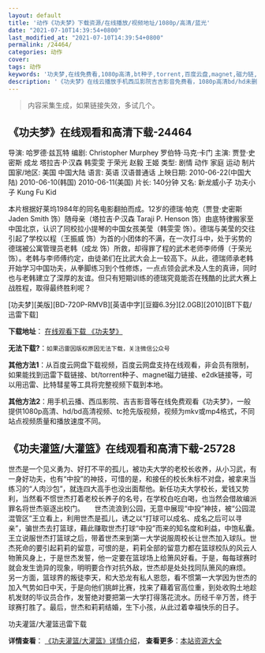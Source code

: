 ```yaml
---
layout: default
title: '动作《功夫梦》下载资源/在线播放/视频地址/1080p/高清/蓝光'
date: "2021-07-10T14:39:54+0800"
last_modified_at: "2021-07-10T14:39:54+0800"
permalink: /24464/
categories: 动作
cover:
tags: 动作
keywords: '功夫梦,在线免费看,1080p高清,bt种子,torrent,百度云盘,magnet,磁力链,迅雷下载资源'
description: '《功夫梦》在线云播放手机西瓜影院吉吉影音免费看，1080p高清bd/hd未删减完整版和tc抢先枪版，mkv/mp4格式，附带bt/torrent种子、magnet/磁力链、百度云盘、网盘资源迅雷下载链接'
---
```


>内容采集生成，如果链接失效，多试几个。


## 《功夫梦》在线观看和高清下载-24464

导演: 哈罗德·兹瓦特 编剧: Christopher Murphey 罗伯特·马克·卡门 主演: 贾登·史密斯 成龙 塔拉吉·P·汉森 韩雯雯 于荣光 赵毅 王姬 类型: 剧情 动作 家庭 运动 制片国家/地区: 美国 中国大陆 语言: 英语 汉语普通话 上映日期: 2010-06-22(中国大陆) 2010-06-10(韩国) 2010-06-11(美国) 片长: 140分钟 又名: 新龙威小子 功夫小子 Kung Fu Kid

本片根据好莱坞1984年的同名电影翻拍而成。12岁的德瑞·帕克（贾登·史密斯 Jaden Smith 饰）随母亲（塔拉吉·P·汉森 Taraji P. Henson 饰）由底特律搬家至中国北京，认识了同校拉小提琴的中国女孩美莹（韩雯雯 饰）。德瑞与美莹的交往引起了学校以程（王振威 饰）为首的小团体的不满，在一次打斗中，处于劣势的德瑞被公寓管理员老韩（成龙 饰）所救，却得罪了程的武术老师李师傅（于荣光 饰）。老韩与李师傅约定，由徒弟们在比武大会上一较高下。从此，德瑞师承老韩开始学习中国功夫，从拳脚练习到个性修炼，一点点领会武术及人生的真谛，同时也与老韩建立了深厚的友谊。但只有短期训练的德瑞究竟能否在残酷的比武大赛上战胜程，取得最终胜利呢？


[功夫梦][美版][BD-720P-RMVB][英语中字][豆瓣6.3分][2.0GB][2010][BT下载/迅雷下载]

**下载地址**： [在线观看下载 《功夫梦》](https://www.btdx8.com/torrent/the_karate_kid_2010.html) 


**无法下载?**：`如果迅雷因版权原因无法下载，关注微信公众号 `

**其他方法1**：从百度云网盘下载视频，百度云网盘支持在线观看，非会员有限制，如果能找到迅雷下载链接、bt/torrent种子、magnet磁力链接、e2dk链接等，可以用迅雷、比特彗星等工具将完整视频下载到本地。

**其他方法2**：用手机云播、西瓜影院、吉吉影音等在线免费观看《功夫梦》，一般提供1080p高清、hd/bd高清视频、tc抢先版视频，视频为mkv或mp4格式，不同站点视频质量和播放速度不同。


## 《功夫灌篮/大灌篮》在线观看和高清下载-25728

世杰是一个见义勇为、好打不平的孤儿，被功夫大学的老校长收养，从小习武，有一身好功夫，也有&ldquo;中投”的神技，可惜的是，和接任的校长朱标不对盘，被拿来当练习的&ldquo;人肉沙包”，就连四大高手也没出面帮他。新任功夫大学校长，爱钱又势利，当然看不惯世杰打着老校长养子的名号，在学校白吃白喝，也当然会借故编派罪名将世杰驱逐出校门。　　世杰流浪到公园，无意中展现&ldquo;中投”神技，被“公园混混管区”王立看上，利用世杰是孤儿，诱之以“打球可以成名、成名之后可以寻亲&rdquo;，骗世杰去打篮球，藉此赚取世杰打球&ldquo;中投”而来的知名度和利益，中饱私囊。　　王立说服世杰打篮球之后，带着世杰来到第一大学说服周校长让世杰加入球队。世杰死命的要引起莉莉的留意，可恨的是，莉莉全部的留意力都在篮球校队的风云人物箫风身上，于是世杰发誓，他一定要在篮球场上给箫风好看。于是，每每球赛时就会发生诡异的现象，明明要合作对抗外敌，世杰却是处处找同队箫风的麻烦。　　另一方面，篮球界的叛徒李天，和大恐龙有私人恩怨，看不惯第一大学因为世杰的加入气势如日中天，于是向他们挑衅比赛，找来了藉着官高位重，到处收购土地趁机发财的毕议员合作，发誓绝对要把第一大学打得落花流水。历经千辛万苦，终于球赛打胜了。最后，世杰和莉莉结婚，生下小孩，从此过着幸福快乐的日子。


功夫灌篮/大灌篮迅雷下载

**详情查看**： [《功夫灌篮/大灌篮》详情介绍](/movie/25728/)， **查看更多**：[本站资源大全](/movie/t/all/)

